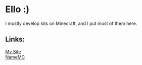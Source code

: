 # Ello :)
<p>I mostly develop kits on Minecraft, and I put most of them here.</p>

## Links:
[My Site](https://mrt10.github.io/) <br> [NameMC](https://namemc.com/profile/MrT1_.1)

